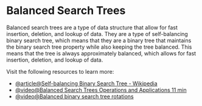 # Balanced Search Trees

Balanced search trees are a type of data structure that allow for fast insertion, deletion, and lookup of data. They are a type of self-balancing binary search tree, which means that they are a binary tree that maintains the binary search tree property while also keeping the tree balanced. This means that the tree is always approximately balanced, which allows for fast insertion, deletion, and lookup of data.

Visit the following resources to learn more:

- [@article@Self-balancing Binary Search Tree - Wikipedia](https://en.wikipedia.org/wiki/Self-balancing_binary_search_tree)
- [@video@Balanced Search Trees Operations and Applications 11 min](https://www.youtube.com/watch?v=IbNZ-x1I2IM)
- [@video@Balanced binary search tree rotations](https://www.youtube.com/watch?v=q4fnJZr8ztY)
